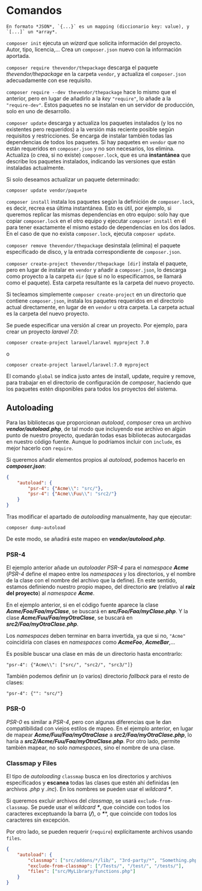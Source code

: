 # Comandos

    En formato *JSON*, `{...}` es un mapping (diccionario key: value), y `[...]` un *array*.

`composer init` ejecuta un *wizard* que solicita información del proyecto. Autor, tipo, licencia,... Crea un `composer.json` nuevo con la información aportada.

`composer require thevendor/thepackage` descarga el paquete *thevendor/thepackage* en la carpeta `vendor`, y actualiza el `composer.json` adecuadamente con ese requisito.

`composer require --dev thevendor/thepackage` hace lo mismo que el anterior, pero en lugar de añadirlo a la *key* `"require"`, lo añade a la `"require-dev"`. Estos paquetes no se instalan en un servidor de producción, solo en uno de desarrollo.

`composer update` descarga y actualiza los paquetes instalados (y los no existentes pero requeridos) a la versión más reciente posible según requisitos y restricciones. Se encarga de instalar también todas las dependencias de todos los paquetes. Si hay paquetes en `vendor` que no están requeridos en `composer.json` y no son necesarios, los elimina. Actualiza (o crea, si no existe) `composer.lock`, que es una **instantánea** que describe los paquetes instalados, indicando las versiones que están instaladas actualmente.

Si solo deseamos actualizar un paquete determinado:

 ```
 composer update vendor/paquete
 ```

`composer install` instala los paquetes según la definición de `composer.lock`, es decir, recrea esa última instantánea. Esto es útil, por ejemplo, si queremos replicar las mismas dependencias en otro equipo: solo hay que copiar `composer.lock` en el otro equipo y ejecutar `composer install` en él para tener exactamente el mismo estado de dependencias en los dos lados. En el caso de que no exista `composer.lock`, ejecuta `composer update`.

`composer remove thevendor/thepackage` desinstala (elimina) el paquete especificado de disco, y la entrada correspondiente de `composer.json`.

`composer create-project thevendor/thepackage [dir]` instala el paquete, pero en lugar de instalar en `vendor` y añadir a `composer.json`, lo descarga como proyecto a la carpeta `dir` (que si no lo especificamos, se llamará como el paquete). Esta carpeta resultante es la carpeta del nuevo proyecto.

Si tecleamos simplemente `composer create-project` en un directorio que contiene `composer.json`, instala los paquetes requeridos en el directorio actual directamente, en lugar de en `vendor` u otra carpeta. La carpeta actual es la carpeta del nuevo proyecto.

Se puede especificar una versión al crear un proyecto. Por ejemplo, para crear un proyecto *laravel 7.0*:

`composer create-project laravel/laravel myproject 7.0`

o

`composer create-project laravel/laravel:7.0 myproject`

El comando `global` se indica justo antes de install, update, require y remove, para trabajar en el directorio de configuración de *composer*, haciendo que los paquetes estén disponibles para todos los proyectos del sistema.

## Autoloading

Para las bibliotecas que proporcionan *autoload*, *composer* crea un archivo ***vendor/autoload.php***, de tal modo que incluyendo ese archivo en algún punto de nuestro proyecto, quedarán todas esas bibliotecas autocargadas en nuestro código fuente. Aunque lo podríamos incluir con `include`, es mejor hacerlo con `require`.

Si queremos añadir elementos propios al *autoload*, podemos hacerlo en ***composer.json***:

```json
{
    "autoload": {
        "psr-4": {"Acme\\": "src/"},
        "psr-4": {"Acme\\Fuu\\": "src2/"}
    }
}
```

Tras modificar el apartado de *autoloading* manualmente, hay que ejecutar:

`composer dump-autoload`

De este modo, se añadirá este mapeo en ***vendor/autoload.php***.

### PSR-4

El ejemplo anterior añade un *autoloader PSR-4* para el *namespace* ***Acme*** (*PSR-4* define el mapeo entre los *namespaces* y los directorios, y el nombre de la clase con el nombre del archivo que la define). En este sentido, estamos definiendo nuestro propio mapeo, del directorio ***src*** (relativo al **raíz del proyecto**) al *namespace* ***Acme***.

En el ejemplo anterior, si en el código fuente aparece la clase ***Acme/Foo/Faa/myClase***, se buscará en ***src/Foo/Faa/myClase.php***. Y la clase ***Acme/Fuu/Faa/myOtraClase***, se buscará en ***src2/Faa/myOtraClase.php***.

Los *namespaces* deben terminar en barra invertida, ya que si no, `"Acme"` coincidiría con clases en *namespaces* como ***AcmeFoo***, ***AcmeBar***,...

Es posible buscar una clase en más de un directorio hasta encontrarlo:

`"psr-4": {"Acme\\": ["src/", "src2/", "src3/"]}`

También podemos definir un (o varios) directorio *fallback* para el resto de clases:

`"psr-4": {"": "src/"}`

### PSR-0

*PSR-0* es similar a *PSR-4*, pero con algunas diferencias que le dan compatibilidad con viejos estilos de mapeo. En el ejemplo anterior, en lugar de mapear ***Acme/Fuu/Faa/myOtraClase*** a ***src2/Faa/myOtraClase.php***, lo haría a ***src2/Acme/Fuu/Faa/myOtraClase.php***. Por otro lado, permite también mapear, no solo *namespaces*, sino el nombre de una clase.

### Classmap y Files

El tipo de *autoloading* `classmap` busca en los directorios y archivos especificados y **escanea** todas las clases que estén ahí definidas (en archivos *.php* y *.inc*). En los nombres se pueden usar el *wildcard* ***\****.

Si queremos excluir archivos del *classmap*, se usará `exclude-from-classmap`. Se puede usar el *wildcard* ***\****, que coincide con todos los caracteres exceptuando la barra (***/***), o ***\*****, que coincide con todos los caracteres sin excepción.

Por otro lado, se pueden requerir (`require`) explícitamente archivos usando `files`.

```json
{
    "autoload": {
        "classmap": ["src/addons/*/lib/", "3rd-party/*", "Something.php"],
        "exclude-from-classmap": ["/Tests/", "/test/", "/tests/"],
        "files": ["src/MyLibrary/functions.php"]
    }
}
```
